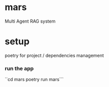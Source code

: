 # mars
Multi Agent RAG system 

# setup
poetry for project / dependencies management

### run the app
``cd mars
poetry run mars```

